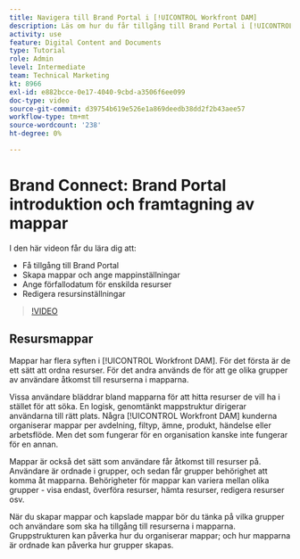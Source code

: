 ```yaml
---
title: Navigera till Brand Portal i [!UICONTROL Workfront DAM]
description: Läs om hur du får tillgång till Brand Portal i [!UICONTROL Workfront DAM], skapa mappar, ange förfallodatum för enskilda resurser och redigera resursinställningar.
activity: use
feature: Digital Content and Documents
type: Tutorial
role: Admin
level: Intermediate
team: Technical Marketing
kt: 8966
exl-id: e882bcce-0e17-4040-9cbd-a3506f6ee099
doc-type: video
source-git-commit: d39754b619e526e1a869deedb38dd2f2b43aee57
workflow-type: tm+mt
source-wordcount: '238'
ht-degree: 0%

---
```


# Brand Connect: Brand Portal introduktion och framtagning av mappar

I den här videon får du lära dig att:

* Få tillgång till Brand Portal
* Skapa mappar och ange mappinställningar
* Ange förfallodatum för enskilda resurser
* Redigera resursinställningar

>[!VIDEO](https://video.tv.adobe.com/v/335229/?quality=12)

## Resursmappar

Mappar har flera syften i [!UICONTROL Workfront DAM]. För det första är de ett sätt att ordna resurser. För det andra används de för att ge olika grupper av användare åtkomst till resurserna i mapparna.

Vissa användare bläddrar bland mapparna för att hitta resurser de vill ha i stället för att söka. En logisk, genomtänkt mappstruktur dirigerar användarna till rätt plats. Några [!UICONTROL Workfront DAM] kunderna organiserar mappar per avdelning, filtyp, ämne, produkt, händelse eller arbetsflöde. Men det som fungerar för en organisation kanske inte fungerar för en annan.

Mappar är också det sätt som användare får åtkomst till resurser på. Användare är ordnade i grupper, och sedan får grupper behörighet att komma åt mapparna. Behörigheter för mappar kan variera mellan olika grupper - visa endast, överföra resurser, hämta resurser, redigera resurser osv.

När du skapar mappar och kapslade mappar bör du tänka på vilka grupper och användare som ska ha tillgång till resurserna i mapparna. Gruppstrukturen kan påverka hur du organiserar mappar; och hur mapparna är ordnade kan påverka hur grupper skapas.
